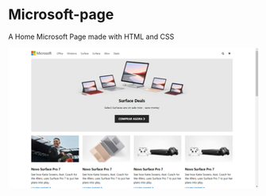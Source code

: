 # Microsoft-page
A Home Microsoft Page made with HTML and CSS

![Home page html microsoft page](img/print.png)
